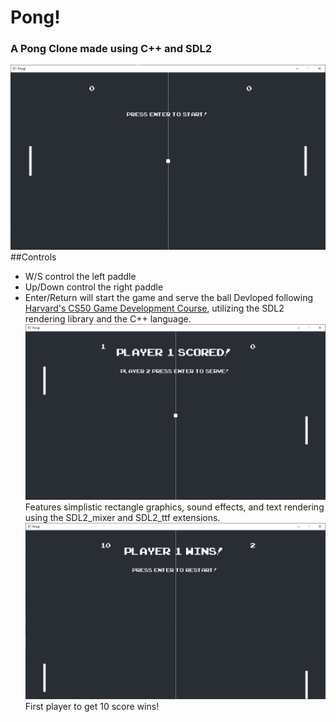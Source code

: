 # Pong!
### A Pong Clone made using C++ and SDL2
![start screen](https://github.com/WilliamFBurdick/SDL2_Pong/blob/master/Captures/Pong_Start.PNG)
##Controls
- W/S control the left paddle
- Up/Down control the right paddle
- Enter/Return will start the game and serve the ball
Devloped following [Harvard's CS50 Game Development Course](https://www.youtube.com/watch?v=GfwpRU0cT10&list=PLhQjrBD2T383Vx9-4vJYFsJbvZ_D17Qzh&index=3), utilizing the SDL2 rendering library and the C++ language.
![score screen](https://github.com/WilliamFBurdick/SDL2_Pong/blob/master/Captures/Pong_Score.PNG)
Features simplistic rectangle graphics, sound effects, and text rendering using the SDL2_mixer and SDL2_ttf extensions.
![victory screen](https://github.com/WilliamFBurdick/SDL2_Pong/blob/master/Captures/Pong_Victory.PNG)
First player to get 10 score wins!
